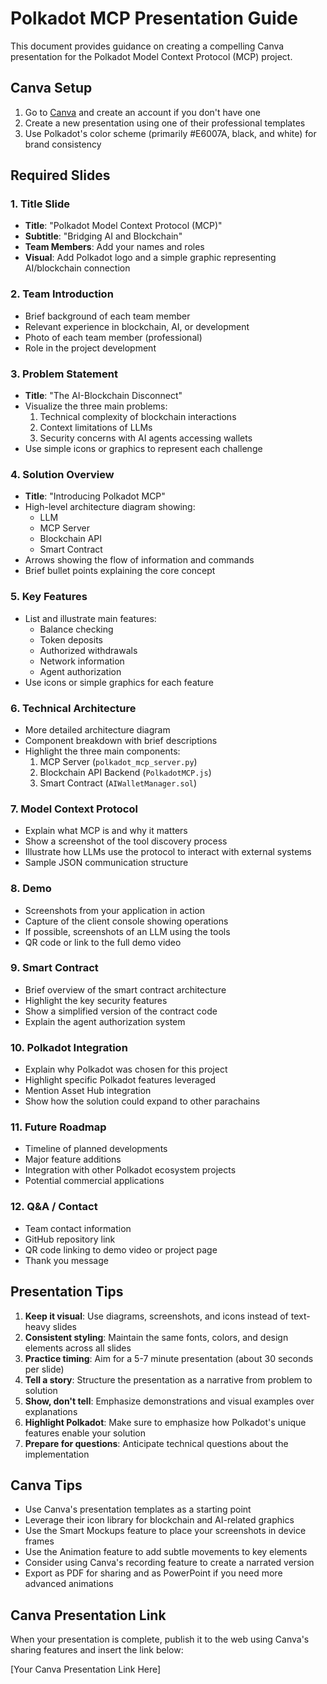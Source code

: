 # Polkadot MCP Presentation Guide

This document provides guidance on creating a compelling Canva presentation for the Polkadot Model Context Protocol (MCP) project.

## Canva Setup

1. Go to [Canva](https://www.canva.com/) and create an account if you don't have one
2. Create a new presentation using one of their professional templates
3. Use Polkadot's color scheme (primarily #E6007A, black, and white) for brand consistency

## Required Slides

### 1. Title Slide
- **Title**: "Polkadot Model Context Protocol (MCP)"
- **Subtitle**: "Bridging AI and Blockchain"
- **Team Members**: Add your names and roles
- **Visual**: Add Polkadot logo and a simple graphic representing AI/blockchain connection

### 2. Team Introduction
- Brief background of each team member
- Relevant experience in blockchain, AI, or development
- Photo of each team member (professional)
- Role in the project development

### 3. Problem Statement
- **Title**: "The AI-Blockchain Disconnect"
- Visualize the three main problems:
  1. Technical complexity of blockchain interactions
  2. Context limitations of LLMs
  3. Security concerns with AI agents accessing wallets
- Use simple icons or graphics to represent each challenge

### 4. Solution Overview
- **Title**: "Introducing Polkadot MCP"
- High-level architecture diagram showing:
  - LLM
  - MCP Server
  - Blockchain API
  - Smart Contract
- Arrows showing the flow of information and commands
- Brief bullet points explaining the core concept

### 5. Key Features
- List and illustrate main features:
  - Balance checking
  - Token deposits
  - Authorized withdrawals
  - Network information
  - Agent authorization
- Use icons or simple graphics for each feature

### 6. Technical Architecture
- More detailed architecture diagram
- Component breakdown with brief descriptions
- Highlight the three main components:
  1. MCP Server (`polkadot_mcp_server.py`)
  2. Blockchain API Backend (`PolkadotMCP.js`)
  3. Smart Contract (`AIWalletManager.sol`)

### 7. Model Context Protocol
- Explain what MCP is and why it matters
- Show a screenshot of the tool discovery process
- Illustrate how LLMs use the protocol to interact with external systems
- Sample JSON communication structure

### 8. Demo
- Screenshots from your application in action
- Capture of the client console showing operations
- If possible, screenshots of an LLM using the tools
- QR code or link to the full demo video

### 9. Smart Contract
- Brief overview of the smart contract architecture
- Highlight the key security features
- Show a simplified version of the contract code
- Explain the agent authorization system

### 10. Polkadot Integration
- Explain why Polkadot was chosen for this project
- Highlight specific Polkadot features leveraged
- Mention Asset Hub integration
- Show how the solution could expand to other parachains

### 11. Future Roadmap
- Timeline of planned developments
- Major feature additions
- Integration with other Polkadot ecosystem projects
- Potential commercial applications

### 12. Q&A / Contact
- Team contact information
- GitHub repository link
- QR code linking to demo video or project page
- Thank you message

## Presentation Tips

1. **Keep it visual**: Use diagrams, screenshots, and icons instead of text-heavy slides
2. **Consistent styling**: Maintain the same fonts, colors, and design elements across all slides
3. **Practice timing**: Aim for a 5-7 minute presentation (about 30 seconds per slide)
4. **Tell a story**: Structure the presentation as a narrative from problem to solution
5. **Show, don't tell**: Emphasize demonstrations and visual examples over explanations
6. **Highlight Polkadot**: Make sure to emphasize how Polkadot's unique features enable your solution
7. **Prepare for questions**: Anticipate technical questions about the implementation

## Canva Tips

- Use Canva's presentation templates as a starting point
- Leverage their icon library for blockchain and AI-related graphics
- Use the Smart Mockups feature to place your screenshots in device frames
- Use the Animation feature to add subtle movements to key elements
- Consider using Canva's recording feature to create a narrated version
- Export as PDF for sharing and as PowerPoint if you need more advanced animations

## Canva Presentation Link

When your presentation is complete, publish it to the web using Canva's sharing features and insert the link below:

[Your Canva Presentation Link Here] 
